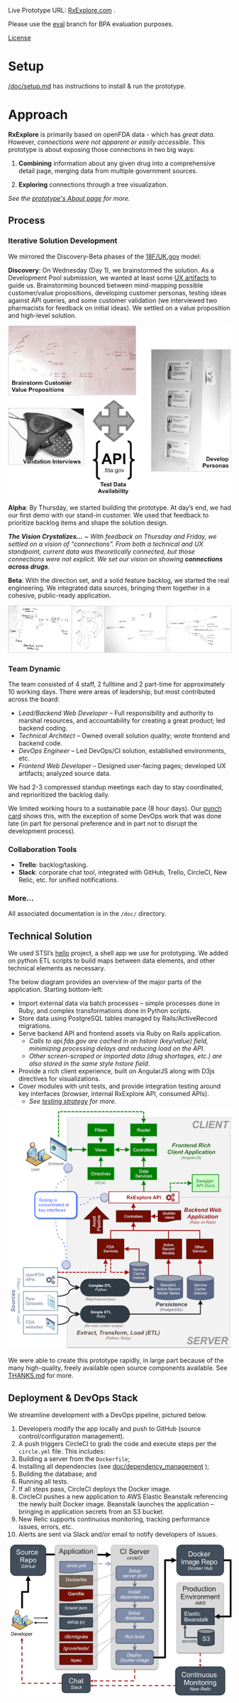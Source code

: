 
Live Prototype URL: [RxExplore.com](http://rxexplore.com/) .

Please use the [eval](https://github.com/STSILABS/open-fda/tree/eval) branch for BPA evaluation purposes.

[License](LICENSE.md)

# Setup

[/doc/setup.md](/doc/setup.md) has instructions to install & run the prototype.

# Approach

**RxExplore** is primarily based on openFDA data - which has *great data*. However, *connections were not apparent or easily accessible*. This prototype is about exposing those connections in two big ways:

1. **Combining** information about any given drug into a comprehensive detail page, merging data from multiple government sources.

2.	**Exploring** connections through a tree visualization.

_See the [prototype's About page](http://www.rxexplore.com/#/about) for more._

## Process

### Iterative Solution Development
We mirrored the Discovery-Beta phases of the [18F/UK.gov](https://18f.gsa.gov/dashboard/stages/) model:

**Discovery**: 
On Wednesday (Day 1), we brainstormed the solution. As a Development Pool submission, we wanted at least some [UX artifacts](https://github.com/STSILABS/open-fda/tree/eval/doc/design_artifacts) to guide us. Brainstorming bounced between mind-mapping possible customer/value propositions, developing customer personas, testing ideas against API queries, and some customer validation (we interviewed two pharmacists for feedback on initial ideas).  We settled on a value proposition and high-level solution.

![Discovery Process](/doc/solution/discovery.png?raw=true) 
 
**Alpha**: 
By Thursday, we started building the prototype. At day’s end, we had our first demo with our stand-in customer. We used that feedback to prioritize backlog items and shape the solution design. 

_**The Vision Crystalizes...** ~ With feedback on Thursday and Friday, we settled on a vision of “connections”. From both a technical and UX standpoint, current data was theoretically connected, but those connections were not explicit. We set our vision on showing **connections across drugs**._

**Beta**: 
With the direction set, and a solid feature backlog, we started the real engineering. We integrated data sources, bringing them together in a cohesive, public-ready application.

![Beta Development Process](/doc/solution/development_whiteboard.png?raw=true) 

### Team Dynamic
The team consisted of 4 staff, 2 fulltime and 2 part-time for approximately 10 working days. There were areas of leadership, but most contributed across the board:
* _Lead/Backend Web Developer_ – Full responsibility and authority to marshal resources, and accountability for creating a great product; led backend coding.
* _Technical Architect_ – Owned overall solution quality; wrote frontend and backend code.
* _DevOps Engineer_ – Led DevOps/CI solution, established environments, etc.
* _Frontend Web Developer_ – Designed user-facing pages; developed UX artifacts; analyzed source data.

We had 2-3 compressed standup meetings each day to stay coordinated, and reprioritized the backlog daily. 

We limited working hours to a sustainable pace (8 hour days). Our [punch card](https://github.com/STSILABS/open-fda/graphs/punch-card) shows this, with the exception of some DevOps work that was done late (in part for personal preference and in part not to disrupt the development process).

### Collaboration Tools
* **Trello**: backlog/tasking. 
* **Slack**: corporate chat tool, integrated with GitHub, Trello, CircleCI, New Relic, etc. for unified notifications. 

### More...
All associated documentation is in the `/doc/` directory.

## Technical Solution

We used STSI’s [hello]( https://github.com/STSILABS/hello) project, a shell  app we use for prototyping. We added on python ETL scripts to build maps between data elements, and other technical elements as necessary.

The below diagram provides an overview of the major parts of the application. Starting bottom-left:
* Import external data via batch processes – simple processes done in Ruby, and complex transformations done in Python scripts.
* Store data using PostgreSQL tables managed by Rails/ActiveRecord migrations.
* Serve backend API and frontend assets via Ruby on Rails application.
    * _Calls to api.fda.gov are cached in an hstore (key/value) field, minimizing processing delays and reducing load on the API_.
    * _Other screen-scraped or imported data (drug shortages, etc.) are also stored in the same style hstore field_.
* Provide a rich client experience, built on AngularJS along with D3js directives for visualizations.
* Cover modules with unit tests, and provide integration testing around key interfaces (browser, internal RxExplore API, consumed APIs). 
    * _See [testing strategy](/doc/testing.md) for more._

![Solution Overview](/doc/solution/application_overview.png?raw=true)

We were able to create this prototype rapidly, in large part because of the many high-quality, freely available open source components available. See [THANKS.md](THANKS.md) for more.

## Deployment & DevOps Stack
 
We streamline development with a DevOps pipeline, pictured below. 

1. Developers modify the app locally and push to GitHub (source control/configuration management). 
2. A push triggers CircleCI to grab the code and execute steps per the `circle.yml` file.  This includes:
  1. Building a server from the `Dockerfile`;
  2. Installing all dependencies (see [doc/dependency_management](doc/dependency_management.md) );
  3. Building the database; and
  4. Running all tests.
3. If all steps pass, CircleCI deploys the Docker image. 
4. CircleCI pushes a new application to AWS Elastic Beanstalk referencing the newly built Docker image.  Beanstalk launches the application – bringing in application secrets from an S3 bucket.
5. New Relic supports continuous monitoring, tracking performance issues, errors, etc.
6. Alerts are sent via Slack and/or email to notify developers of issues.

![DevOps Overview](/doc/solution/devops.png?raw=true)
